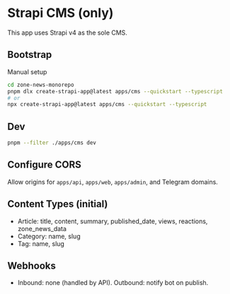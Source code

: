 # Strapi CMS (only)

This app uses Strapi v4 as the sole CMS.

## Bootstrap

Manual setup
```bash
cd zone-news-monorepo
pnpm dlx create-strapi-app@latest apps/cms --quickstart --typescript
# or
npx create-strapi-app@latest apps/cms --quickstart --typescript
```

## Dev
```bash
pnpm --filter ./apps/cms dev
```

## Configure CORS
Allow origins for `apps/api`, `apps/web`, `apps/admin`, and Telegram domains.

## Content Types (initial)
- Article: title, content, summary, published_date, views, reactions, zone_news_data
- Category: name, slug
- Tag: name, slug

## Webhooks
- Inbound: none (handled by API). Outbound: notify bot on publish.
